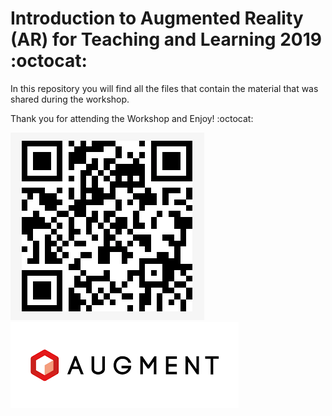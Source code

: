 # Introduction to Augmented Reality (AR) for Teaching and Learning 2019 :octocat: 

In this repository you will find all the files that contain the material that was shared during the workshop.

Thank you for attending the Workshop and Enjoy! :octocat: 

![qrcode](https://github.com/perissinotti/AR2019/blob/master/2019-10-30_10-08-51.png)
![augment](https://github.com/perissinotti/ARworkshop/blob/master/other/download-2.png)
